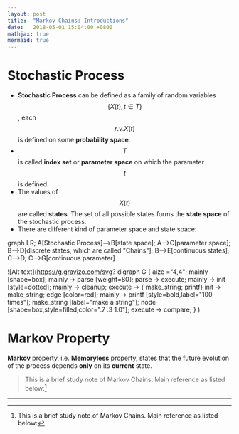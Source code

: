 ```yaml
---
layout: post
title:  "Markov Chains: Introductions"
date:   2018-05-01 15:04:00 +0800
mathjax: true
mermaid: true
---
```


# Stochastic Process
* **Stochastic Process** can be defined as a family of random variables $$\{X(t), t\in T\}$$,
each $$r.v. X(t)$$ is defined on some **probability space**.
* $$T$$ is called **index set** or **parameter space** on which the parameter $$t$$ is defined.
* The values of $$X(t)$$ are called **states**. The set of all possible states forms the **state space** of the stochastic process.
* There are different kind of parameter space and state space:
<div class="mermaid">
graph LR;
    A[Stochastic Process]-->B[state space];
    A-->C[parameter space];
    B-->D[discrete states, which are called "Chains"];
    B-->E[continuous states];
    C-->D;
    C-->G[continuous parameter]
</div>


![Alt text](https://g.gravizo.com/svg?
  digraph G {
    aize ="4,4";
    mainly [shape=box];
    mainly -> parse [weight=80];
    parse -> execute;
    mainly -> init [style=dotted];
    mainly -> cleanup;
    execute -> { make_string; printf}
    init -> make_string;
    edge [color=red];
    mainly -> printf [style=bold,label="100 times"];
    make_string [label="make a string"];
    node [shape=box,style=filled,color=".7 .3 1.0"];
    execute -> compare;
  }
)

# Markov Property

**Markov** property, i.e. **Memoryless** property, states that the future evolution of
the process depends **only** on its **current** state.





> This is a brief study note of Markov Chains. Main reference as listed below:[^1]

***
[^1]: This is a brief study note of Markov Chains. Main reference as listed below:
